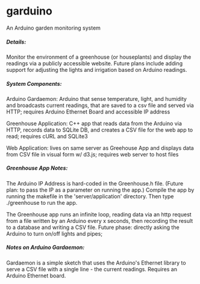 garduino
========

An Arduino garden monitoring system

##### Details:
 
Monitor the environment of a greenhouse (or houseplants)
and display the readings via a publicly accessible website.
Future plans include adding support for adjusting the lights
and irrigation based on Arduino readings. 
 
##### System Components:

Arduino Gardaemon: Arduino that sense temperature, light, and humidity and broadcasts
	 current readings, that are saved to a csv file and served via HTTP;
	 requires Arduino Ethernet Board and accessible IP address

Greenhouse Application: C++ app that reads data from the Arduino via HTTP, 
	records data to SQLite DB, and creates a CSV file for the web app to read; 
	requires cURL and SQLite3

Web Application: lives on same server as Greehouse App and displays data from CSV file
	in visual form w/ d3.js; requires web server to host files
  
##### Greenhouse App Notes:

The Arduino IP Address is hard-coded in the Greenhouse.h file. 
(Future plan: to pass the IP as a parameter on running the app.)
Compile the app by running the makefile in the 'server/application' directory.
Then type ./greenhouse to run the app.

The Greenhouse app runs an infinite loop, reading data via an http request from a file written by an Arduino
every x seconds, then recording the result to a database and writing a CSV file. 
Future phase: directly asking the Arduino to turn on/off lights and pipes;
 
##### Notes on Arduino Gardaemon: 

Gardaemon is a simple sketch that uses the Arduino's Ethernet library to serve a CSV file
with a single line - the current readings. Requires an Arduino Ethernet board.